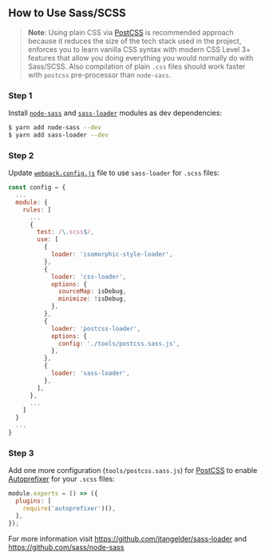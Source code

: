 ## How to Use Sass/SCSS

> **Note**: Using plain CSS via [PostCSS](http://postcss.org/) is recommended approach because it
reduces the size of the tech stack used in the project, enforces you to learn vanilla CSS syntax
with modern CSS Level 3+ features that allow you doing everything you would normally do with
Sass/SCSS. Also compilation of plain `.css` files should work faster with `postcss` pre-processor
than `node-sass`.

### Step 1

Install [`node-sass`](https://github.com/sass/node-sass) and
[`sass-loader`](https://github.com/jtangelder/sass-loader) modules as dev dependencies:

```sh
$ yarn add node-sass --dev
$ yarn add sass-loader --dev
```

### Step 2

Update [`webpack.config.js`](../../tools/webpack.config.js) file to use `sass-loader` for `.scss` files:

```js
const config = {
  ...
  module: {
    rules: [
      ...
      {
        test: /\.scss$/,
        use: [
          {
            loader: 'isomorphic-style-loader',
          },
          {
            loader: 'css-loader',
            options: {
              sourceMap: isDebug,
              minimize: !isDebug,
            },
          },
          {
            loader: 'postcss-loader',
            options: {
              config: './tools/postcss.sass.js',
            },
          },
          {
            loader: 'sass-loader',
          },
        ],
      },
      ...
    ]
  }
  ...
}
```

### Step 3

Add one more configuration (`tools/postcss.sass.js`) for [PostCSS](https://github.com/postcss/postcss) to
enable [Autoprefixer](https://github.com/postcss/autoprefixer) for your `.scss` files:

```js
module.exports = () => ({
  plugins: [
    require('autoprefixer')(),
  ],
});
```

For more information visit https://github.com/jtangelder/sass-loader and https://github.com/sass/node-sass
